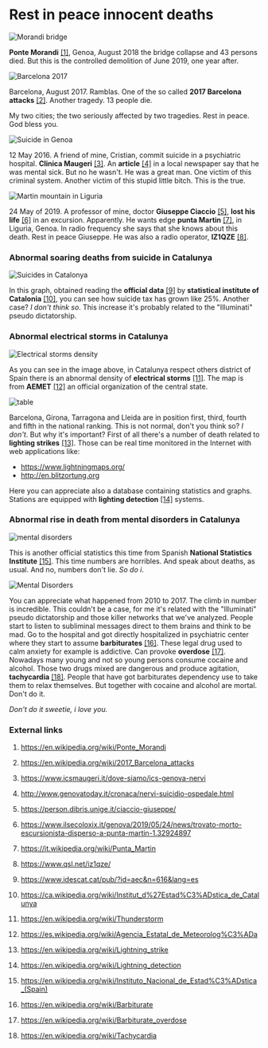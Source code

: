 # Rest in peace innocent deaths

![Morandi bridge](http://telecomlobby.com/Images/remote_neural_monitoring_network_technomafia_crimes_related_deaths_morandi.webp)

**Ponte Morandi** [[1]](https://en.wikipedia.org/wiki/Ponte_Morandi), Genoa, August 2018 the bridge collapse and 43 persons died. But this is the controlled demolition of June 2019, one year after.

![Barcelona 2017](http://telecomlobby.com/Images/remote_neural_monitoring_network_technomafia_crimes_related_deaths_barcelona_ramblas.webp)

Barcelona, August 2017. Ramblas. One of the so called **2017 Barcelona attacks** [[2]](https://en.wikipedia.org/wiki/2017_Barcelona_attacks). Another tragedy. 13 people die.

My two cities; the two seriously affected by two tragedies. Rest in peace. God bless you.

![Suicide in Genoa](http://telecomlobby.com/Images/remote_neural_monitoring_network_technomafia_crimes_clinica.webp)

 12 May 2016. A friend of mine, Cristian, commit suicide in a psychiatric hospital. **Clinica Maugeri** [[3]](https://www.icsmaugeri.it/dove-siamo/ics-genova-nervi). An **article** [[4]](http://www.genovatoday.it/cronaca/nervi-suicidio-ospedale.html) in a local newspaper say that he was mental sick. But no he wasn't. He was a great man. One victim of this criminal system. Another victim of this stupid little bitch. This is the true.

![Martin mountain in Liguria](http://telecomlobby.com/Images/remote_neural_monitoring_network_technomafia_crimes_martin.webp)

24 May of 2019. A professor of mine, doctor **Giuseppe Ciaccio** [[5]](https://person.dibris.unige.it/ciaccio-giuseppe/), **lost his life** [[6]](https://www.ilsecoloxix.it/genova/2019/05/24/news/trovato-morto-escursionista-disperso-a-punta-martin-1.32924897) in an excursion. Apparently. He wants edge **punta Martin** [[7]](https://it.wikipedia.org/wiki/Punta_Martin), in Liguria, Genoa. In radio frequency she says that she knows about this death. Rest in peace Giuseppe. He was also a radio operator, **IZ1QZE** [[8]](https://www.qsl.net/iz1qze/).

### Abnormal soaring deaths from suicide in Catalunya 

![Suicides in Catalonya](http://telecomlobby.com/Images/remote_neural_monitoring_network_technomafia_crimes_suicides.webp)

In this graph, obtained reading the **official data** [[9]](https://www.idescat.cat/pub/?id=aec&n=616&lang=es) by **statistical institute of Catalonia** [[10]](https://ca.wikipedia.org/wiki/Institut_d%27Estad%C3%ADstica_de_Catalunya), you can see how suicide tax has grown like 25%. Another case? *I don't think so*. This increase it's probably related to the "Illuminati" pseudo dictatorship. 

### Abnormal electrical storms in Catalunya

![Electrical storms density](http://telecomlobby.com/Images/remote_neural_monitoring_network_technomafia_crimes_electrical_storm.webp)

As you can see in the image above, in Catalunya respect others district of Spain there is an abnormal density of **electrical storms** [[11]](https://en.wikipedia.org/wiki/Thunderstorm). The map is from **AEMET** [[12]](https://es.wikipedia.org/wiki/Agencia_Estatal_de_Meteorolog%C3%ADa) an official organization of the central state.

![table](http://telecomlobby.com/Images/remote_neural_monitoring_network_technomafia_crimes_catalunya_storm.webp)

Barcelona, Girona, Tarragona and Lleida are in position first, third, fourth and fifth in the national ranking. This is not normal, don't you think so? *I don't*. But why it's important? First of all there's a number of death related to **lighting strikes** [[13]](https://en.wikipedia.org/wiki/Lightning_strike). Those can be real time monitored in the Internet with web applications like:

- https://www.lightningmaps.org/
- http://en.blitzortung.org

Here you can appreciate also a database containing statistics and graphs. Stations are equipped with **lighting detection** [[14]](https://en.wikipedia.org/wiki/Lightning_detection) systems.

### Abnormal rise in death from mental disorders in Catalunya

![mental disorders](http://telecomlobby.com/Images/remote_neural_monitoring_network_technomafia_crimes_mental_disorder.webp)

This is another official statistics this time from Spanish  **National Statistics Institute** [[15]](https://en.wikipedia.org/wiki/Instituto_Nacional_de_Estad%C3%ADstica_(Spain)). This time numbers are horribles. And speak about deaths, as usual. And no, numbers don't lie. *So do i*. 

![Mental Disorders](http://telecomlobby.com/Images/remote_neural_monitoring_network_technomafia_crimes_mental_disorder2.webp)

You can appreciate what happened from 2010 to 2017. The climb in number is incredible. This couldn't be a case, for me it's related with the "Illuminati" pseudo dictatorship and those killer networks that we've analyzed. People start to listen to subliminal messages direct to them brains and think to be mad. Go to the hospital and got directly hospitalized in psychiatric center where they start to assume **barbiturates** [[16]](https://en.wikipedia.org/wiki/Barbiturate). These legal drug used to calm anxiety for example is addictive. Can provoke **overdose** [[17]](https://en.wikipedia.org/wiki/Barbiturate_overdose). Nowadays many young and not so young persons consume cocaine and alcohol. Those two drugs mixed are dangerous and produce agitation, **tachycardia** [[18]](https://en.wikipedia.org/wiki/Tachycardia). People that have got barbiturates dependency use to take them to relax themselves. But together with cocaine and alcohol are mortal. Don't do it. 

*Don't do it sweetie, i love you.*

### External links

1. https://en.wikipedia.org/wiki/Ponte_Morandi

2. https://en.wikipedia.org/wiki/2017_Barcelona_attacks

3. https://www.icsmaugeri.it/dove-siamo/ics-genova-nervi

4. http://www.genovatoday.it/cronaca/nervi-suicidio-ospedale.html

5. https://person.dibris.unige.it/ciaccio-giuseppe/

6. https://www.ilsecoloxix.it/genova/2019/05/24/news/trovato-morto-escursionista-disperso-a-punta-martin-1.32924897

7. https://it.wikipedia.org/wiki/Punta_Martin

8. https://www.qsl.net/iz1qze/

9. https://www.idescat.cat/pub/?id=aec&n=616&lang=es

10. https://ca.wikipedia.org/wiki/Institut_d%27Estad%C3%ADstica_de_Catalunya

11. https://en.wikipedia.org/wiki/Thunderstorm

12. https://es.wikipedia.org/wiki/Agencia_Estatal_de_Meteorolog%C3%ADa

13. https://en.wikipedia.org/wiki/Lightning_strike

14. https://en.wikipedia.org/wiki/Lightning_detection

15. https://en.wikipedia.org/wiki/Instituto_Nacional_de_Estad%C3%ADstica_(Spain)

16. https://en.wikipedia.org/wiki/Barbiturate

17. https://en.wikipedia.org/wiki/Barbiturate_overdose

18. https://en.wikipedia.org/wiki/Tachycardia

    ​	